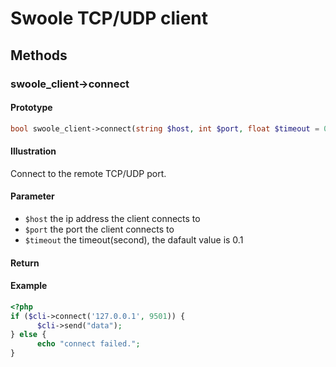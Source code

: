 # Swoole TCP/UDP client

## Methods 

### swoole_client->connect

#### Prototype

```php
bool swoole_client->connect(string $host, int $port, float $timeout = 0.1, int $flag = 0)
```

#### Illustration

Connect to the remote TCP/UDP port.

#### Parameter

* `$host`	  the ip address the client connects to
* `$port`     the port the client connects to
* `$timeout`  the timeout(second), the dafault value is 0.1

#### Return


#### Example

``` php
<?php
if ($cli->connect('127.0.0.1', 9501)) {
      $cli->send("data");
} else {
      echo "connect failed.";
}
```
